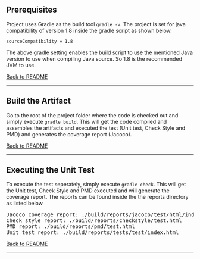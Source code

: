 ## Prerequisites 
Project uses Gradle as the build tool `gradle -v`. The project is set for java compatibility of version 1.8 inside the gradle script as shown below.
    
    sourceCompatibility = 1.8

The above gradle setting enables the build script to use the mentioned Java version to use when compiling Java source. So 1.8 is the recommended JVM to use.

[Back to README](../README.md)

---

## Build the Artifact

Go to the root of the project folder where the code is checked out and simply execute `gradle build`. This will get the code compiled and assembles the artifacts and executed the test (Unit test, Check Style and PMD) and generates the coverage report (Jacoco).

[Back to README](../README.md)

---

## Executing the Unit Test

To execute the test seperately,  simply execute `gradle check`. This will get the Unit test, Check Style and PMD executed and will generate the coverage report. The reports can be found inside the the reports directory as listed below

<pre>
Jacoco coverage report: ./build/reports/jacoco/test/html/index.html
Check style report: ./build/reports/checkstyle/test.html
PMD report: ./build/reports/pmd/test.html
Unit test report: ./build/reports/tests/test/index.html
</pre>

[Back to README](../README.md)

---


